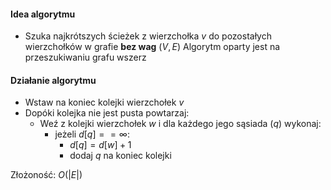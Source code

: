 #### Idea algorytmu
- Szuka najkrótszych ścieżek z wierzchołka $v$ do pozostałych wierzchołków w grafie **bez wag** $(V,E)$
Algorytm oparty jest na przeszukiwaniu grafu wszerz

#### Działanie algorytmu
- Wstaw na koniec kolejki wierzchołek $v$
- Dopóki kolejka nie jest pusta powtarzaj:
	- Weź z kolejki wierzchołek $w$ i dla każdego jego sąsiada $(q)$ wykonaj:
		- jeżeli $d[q] == ∞$: 
			- $d[q]=d[w]+1$
			- dodaj $q$ na koniec kolejki

Złożoność: $O(|E|)$